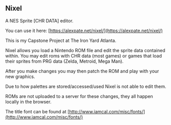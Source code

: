 ## Nixel

A NES Sprite [CHR DATA] editor.


You can use it here: [https://alexpate.net/nixel/](https://alexpate.net/nixel/)

This is my Capstone Project at The Iron Yard Atlanta.


Nixel allows you load a Nintendo ROM file and edit the sprite data contained within.
You may edit roms with CHR data (most games) or games that load their sprites from PRG data (Zelda, Metroid, Mega Man).

After you make changes you may then patch the ROM and play with your new graphics.


Due to how palettes are stored/accessed/used Nixel is not able to edit them.


ROMs are not uploaded to a server for these changes, they all happen locally in the browser.


The title font can be found at [http://www.iamcal.com/misc/fonts/](http://www.iamcal.com/misc/fonts/)
